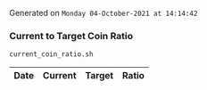 Generated on `Monday 04-October-2021 at 14:14:42`

### Current to Target Coin Ratio
`current_coin_ratio.sh`

Date|Current|Target|Ratio
---|---|---|---
